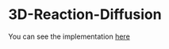 # 3D-Reaction-Diffusion
You can see the implementation [here](https://pedroravaglia.github.io/3D-Reaction-Diffusion/)
